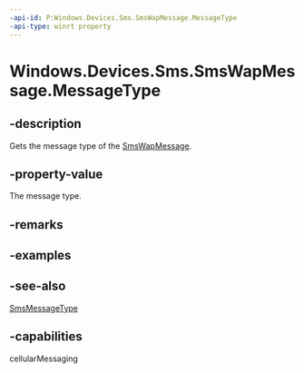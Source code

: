 ```yaml
---
-api-id: P:Windows.Devices.Sms.SmsWapMessage.MessageType
-api-type: winrt property
---
```


<!-- Property syntax
public Windows.Devices.Sms.SmsMessageType MessageType { get; }
-->

# Windows.Devices.Sms.SmsWapMessage.MessageType

## -description
Gets the message type of the [SmsWapMessage](smswapmessage.md).

## -property-value
The message type.

## -remarks

## -examples

## -see-also
[SmsMessageType](smsmessagetype.md)

## -capabilities
cellularMessaging